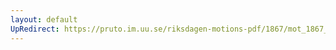 ```yaml
---
layout: default
UpRedirect: https://pruto.im.uu.se/riksdagen-motions-pdf/1867/mot_1867__fk__68/mot_1867__fk__68-002.pdf
---
```

